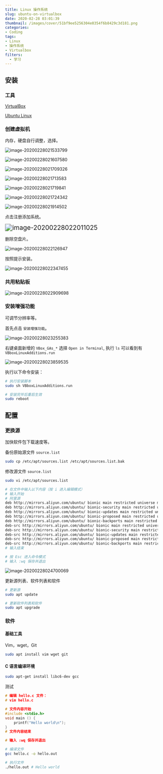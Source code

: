 ```yaml
---
title: Linux 操作系统
slug: ubuntu-on-virtualbox
date: 2020-02-28 03:01:39
thumbnail: /images/cover/51bf9ee5256304e0354f6b8429c3d181.png
categories:
- Coding
tags:
- Linux
- 操作系统
- Virtualbox
filters:
  - 学习
---
```


## 安装

### 工具

[VirtualBox](https://www.virtualbox.org/)

[Ubuntu Linux](https://ubuntu.com/download)

### 创建虚拟机

内存，硬盘自行调整，选择。

![image-20200228021533799](/images/ubuntu-on-virtualbox/image-20200228021533799.png)

![image-20200228021607580](/images/ubuntu-on-virtualbox/image-20200228021607580.png)

![image-20200228021709326](/images/ubuntu-on-virtualbox/image-20200228021709326.png)

![image-20200228021713583](/images/ubuntu-on-virtualbox/image-20200228021713583.png)

![image-20200228021719841](/images/ubuntu-on-virtualbox/image-20200228021719841.png)

![image-20200228021724342](/images/ubuntu-on-virtualbox/image-20200228021724342.png)

![image-20200228021914502](/images/ubuntu-on-virtualbox/image-20200228021914502.png)

点击注册添加系统。

<img src="/images/ubuntu-on-virtualbox/image-20200228022011025.png" alt="image-20200228022011025" style="zoom:150%;" />

删除空盘片。

![image-20200228022126947](/images/ubuntu-on-virtualbox/image-20200228022126947.png)

按照提示安装。

![image-20200228022347455](/images/ubuntu-on-virtualbox/image-20200228022347455.png)

### 共用粘贴板

![image-20200228022909698](/images/ubuntu-on-virtualbox/image-20200228022909698.png)

### 安装增强功能

可调节分辨率等。

首先点击 `安装增强功能`。

![image-20200228023255383](/images/ubuntu-on-virtualbox/image-20200228023255383.png)

右键桌面新增的 `VBox_GAs_*` 选择 `Open in Terminal`, 执行 `ls` 可以看到有 `VBboxLinuxAdditions.run`

![image-20200228023859535](/images/ubuntu-on-virtualbox/image-20200228023859535.png)

执行以下命令安装：

```bash
# 执行安装脚本
sudo sh VBboxLinuxAdditions.run

# 安装完毕后重启生效
sudo reboot
```

## 配置

### 更换源

加快软件包下载速度等。

备份原始源文件 `source.list`

```bash
sudo cp /etc/apt/sources.list /etc/apt/sources.list.bak
```

修改源文件 `source.list`

```bash
sudo vi /etc/apt/sources.list

# 在文件中输入以下内容（按 i 进入编辑模式）
# 输入开始
# 阿里源
deb http://mirrors.aliyun.com/ubuntu/ bionic main restricted universe multiverse
deb http://mirrors.aliyun.com/ubuntu/ bionic-security main restricted universe multiverse
deb http://mirrors.aliyun.com/ubuntu/ bionic-updates main restricted universe multiverse
deb http://mirrors.aliyun.com/ubuntu/ bionic-proposed main restricted universe multiverse
deb http://mirrors.aliyun.com/ubuntu/ bionic-backports main restricted universe multiverse
deb-src http://mirrors.aliyun.com/ubuntu/ bionic main restricted universe multiverse
deb-src http://mirrors.aliyun.com/ubuntu/ bionic-security main restricted universe multiverse
deb-src http://mirrors.aliyun.com/ubuntu/ bionic-updates main restricted universe multiverse
deb-src http://mirrors.aliyun.com/ubuntu/ bionic-proposed main restricted universe multiverse
deb-src http://mirrors.aliyun.com/ubuntu/ bionic-backports main restricted universe multiverse
# 输入结束

# 按 Esc 进入命令模式
# 输入 :wq 保存并退出
```

![image-20200228024700069](/images/ubuntu-on-virtualbox/image-20200228024700069.png)

更新源列表、软件列表和软件

```bash
# 更新源
sudo apt update

# 更新软件列表和软件
sudo apt upgrade
```

### 软件

#### 基础工具

Vim，wget，Git

```bash
sudo apt install vim wget git
```

#### C 语言编译环境

```bash
sudo apt-get install libc6-dev gcc
```

测试

```c
# 编辑 hello.c 文件：
# vim hello.c

# 文件内容开始
#include <stdio.h>
void main () {
    printf("Hello world\n");
}
# 文件内容结束

# 输入 :wq 保存并退出
```

```bash
# 编译文件
gcc hello.c -o hello.out

# 执行文件
./hello.out # Hello world
```
